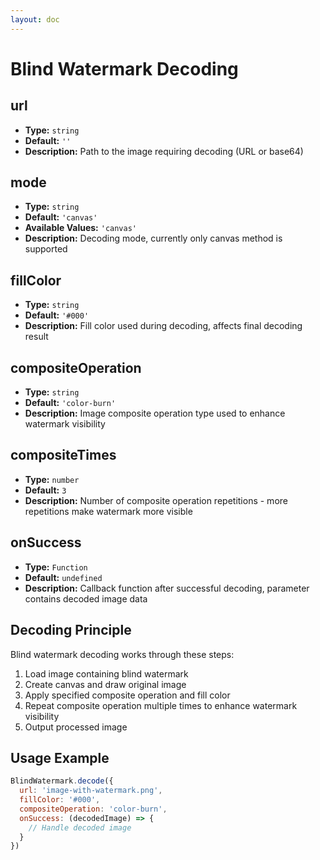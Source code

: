 ```yaml
---
layout: doc
---
```


<el-backtop></el-backtop>

# Blind Watermark Decoding

## url
- **Type:** `string`
- **Default:** `''`
- **Description:** Path to the image requiring decoding (URL or base64)

## mode
- **Type:** `string`
- **Default:** `'canvas'`
- **Available Values:** `'canvas'`
- **Description:** Decoding mode, currently only canvas method is supported

## fillColor
- **Type:** `string`
- **Default:** `'#000'`
- **Description:** Fill color used during decoding, affects final decoding result

## compositeOperation
- **Type:** `string`
- **Default:** `'color-burn'`
- **Description:** Image composite operation type used to enhance watermark visibility

## compositeTimes
- **Type:** `number`
- **Default:** `3`
- **Description:** Number of composite operation repetitions - more repetitions make watermark more visible

## onSuccess
- **Type:** `Function`
- **Default:** `undefined`
- **Description:** Callback function after successful decoding, parameter contains decoded image data

## Decoding Principle
Blind watermark decoding works through these steps:
1. Load image containing blind watermark
2. Create canvas and draw original image
3. Apply specified composite operation and fill color
4. Repeat composite operation multiple times to enhance watermark visibility
5. Output processed image

## Usage Example
```javascript
BlindWatermark.decode({
  url: 'image-with-watermark.png',
  fillColor: '#000',
  compositeOperation: 'color-burn',
  onSuccess: (decodedImage) => {
    // Handle decoded image
  }
})
